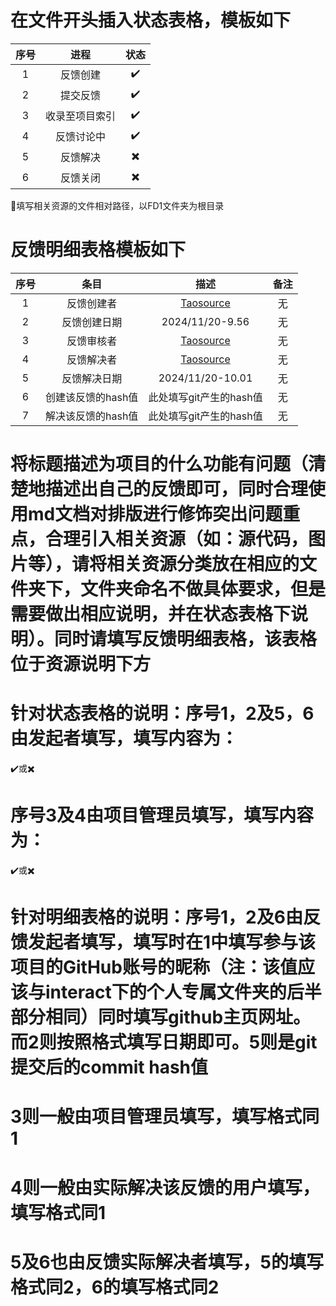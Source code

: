 # 在文件开头插入状态表格，模板如下

|序号|进程|状态|
|:--:|:--:|:--:|
|1|反馈创建|:heavy_check_mark:|
|2|提交反馈|:heavy_check_mark:|
|3|收录至项目索引|:heavy_check_mark:|
|4|反馈讨论中|:heavy_check_mark:|
|5|反馈解决|:heavy_multiplication_x:|
|6|反馈关闭|:heavy_multiplication_x:|

:link:填写相关资源的文件相对路径，以FD1文件夹为根目录

# 反馈明细表格模板如下

|序号|条目|描述|备注|
|:--:|:--:|:--:|:--:|
|1|反馈创建者|[Taosource]()|无|
|2|反馈创建日期|2024/11/20-9.56|无|
|3|反馈审核者|[Taosource]()|无|
|4|反馈解决者|[Taosource]()|无|
|5|反馈解决日期|2024/11/20-10.01|无|
|6|创建该反馈的hash值|此处填写git产生的hash值|无|
|7|解决该反馈的hash值|此处填写git产生的hash值|无|

# 将标题描述为项目的什么功能有问题（清楚地描述出自己的反馈即可，同时合理使用md文档对排版进行修饰突出问题重点，合理引入相关资源（如：源代码，图片等），请将相关资源分类放在相应的文件夹下，文件夹命名不做具体要求，但是需要做出相应说明，并在状态表格下说明）。同时请填写反馈明细表格，该表格位于资源说明下方

# 针对状态表格的说明：序号1，2及5，6由发起者填写，填写内容为：

:heavy_check_mark:或:heavy_multiplication_x:

# 序号3及4由项目管理员填写，填写内容为：

:heavy_check_mark:或:heavy_multiplication_x:

# 针对明细表格的说明：序号1，2及6由反馈发起者填写，填写时在1中填写参与该项目的GitHub账号的昵称（注：该值应该与interact下的个人专属文件夹的后半部分相同）同时填写github主页网址。而2则按照格式填写日期即可。5则是git提交后的commit hash值

# 3则一般由项目管理员填写，填写格式同1

# 4则一般由实际解决该反馈的用户填写，填写格式同1

# 5及6也由反馈实际解决者填写，5的填写格式同2，6的填写格式同2
